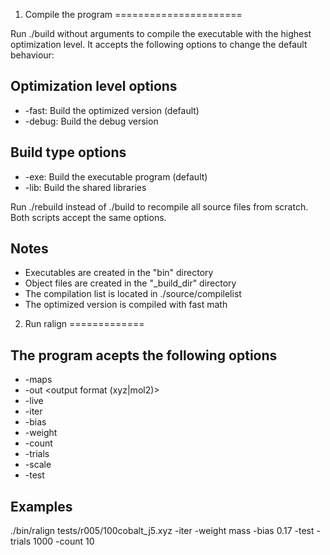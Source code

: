 1. Compile the program
======================

Run ./build without arguments to compile the executable with the highest
optimization level. It accepts the following options to change the default
behaviour:

Optimization level options
--------------------------

* -fast: Build the optimized version (default)
* -debug: Build the debug version
  
Build type options
------------------

* -exe: Build the executable program (default)
* -lib: Build the shared libraries

Run ./rebuild instead of ./build to recompile all source files from scratch.
Both scripts accept the same options.

Notes
-----

* Executables are created in the "bin" directory
* Object files are created in the "_build_dir" directory
* The compilation list is located in ./source/compilelist
* The optimized version is compiled with fast math

2. Run ralign
=============

The program acepts the following options
----------------------------------------

* -maps <recorded maps>
* -out <output format (xyz|mol2)>
* -live
* -iter
* -bias <bias tolerance>
* -weight <weighting property>
* -count <maximum count>
* -trials <maimum trials>
* -scale <bias scale>
* -test

Examples
--------

./bin/ralign tests/r005/100cobalt_j5.xyz -iter -weight mass -bias 0.17 -test -trials 1000 -count 10
